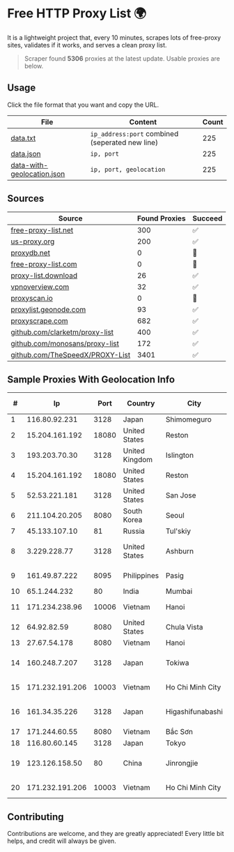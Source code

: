 
# Free HTTP Proxy List 🌍

It is a lightweight project that, every 10 minutes, scrapes lots of free-proxy sites, validates if it works, and serves a clean proxy list.


> Scraper found **5306** proxies at the latest update. Usable proxies are below.

## Usage

Click the file format that you want and copy the URL.


|File|Content|Count|
|----|-------|-----|
|[data.txt](https://raw.githubusercontent.com/themiralay/Proxy-List-World/master/data.txt)|`ip_address:port` combined (seperated new line)|225|
|[data.json](https://raw.githubusercontent.com/themiralay/Proxy-List-World/master/data.json)|`ip, port`|225|
|[data-with-geolocation.json](https://raw.githubusercontent.com/themiralay/Proxy-List-World/master/data-with-geolocation.json)|`ip, port, geolocation`|225|

## Sources

|Source|Found Proxies|Succeed|
|------|-------------|-------|
|[free-proxy-list.net](https://free-proxy-list.net)|300|✅|
|[us-proxy.org](https://www.us-proxy.org)|200|✅|
|[proxydb.net](http://proxydb.net)|0|🚫|
|[free-proxy-list.com](https://free-proxy-list.com/?page=&port=&type%5B%5D=http&type%5B%5D=https&up_time=0&search=Search)|0|🚫|
|[proxy-list.download](https://www.proxy-list.download/HTTP)|26|✅|
|[vpnoverview.com](https://vpnoverview.com/privacy/anonymous-browsing/free-proxy-servers)|32|✅|
|[proxyscan.io](https://www.proxyscan.io)|0|🚫|
|[proxylist.geonode.com](https://proxylist.geonode.com/api/proxy-list?limit=300&page=1&sort_by=lastChecked&sort_type=desc&protocols=http,https)|93|✅|
|[proxyscrape.com](https://api.proxyscrape.com/v2/?request=displayproxies&protocol=http&timeout=10000&country=all&ssl=all&anonymity=all)|682|✅|
|[github.com/clarketm/proxy-list](https://raw.githubusercontent.com/clarketm/proxy-list/master/proxy-list-raw.txt)|400|✅|
|[github.com/monosans/proxy-list](https://raw.githubusercontent.com/monosans/proxy-list/main/proxies/http.txt)|172|✅|
|[github.com/TheSpeedX/PROXY-List](https://raw.githubusercontent.com/TheSpeedX/PROXY-List/master/http.txt)|3401|✅|


## Sample Proxies With Geolocation Info

|#|Ip|Port|Country|City|Internet Service Provider|
|-|--|----|-------|----|-------------------------|
|1|116.80.92.231|3128|Japan|Shimomeguro|InfoSphere|
|2|15.204.161.192|18080|United States|Reston|OVH SAS|
|3|193.203.70.30|3128|United Kingdom|Islington|Sohonet Ripe|
|4|15.204.161.192|18080|United States|Reston|OVH SAS|
|5|52.53.221.181|3128|United States|San Jose|Amazon.com, Inc.|
|6|211.104.20.205|8080|South Korea|Seoul|Korea Telecom|
|7|45.133.107.10|81|Russia|Tul'skiy|Art-net LLC|
|8|3.229.228.77|3128|United States|Ashburn|Amazon Technologies Inc.|
|9|161.49.87.222|8095|Philippines|Pasig|Converge ICT Solution Inc|
|10|65.1.244.232|80|India|Mumbai|Amazon.com|
|11|171.234.238.96|10006|Vietnam|Hanoi|Viettel Corporation|
|12|64.92.82.59|8080|United States|Chula Vista|Momentum Telecom, Inc.|
|13|27.67.54.178|8080|Vietnam|Hanoi|Viettel Group|
|14|160.248.7.207|3128|Japan|Tokiwa|NTT PC Communications, Inc.|
|15|171.232.191.206|10003|Vietnam|Ho Chi Minh City|Viettel Corporation|
|16|161.34.35.226|3128|Japan|Higashifunabashi|NTT PC Communications, Inc.|
|17|171.244.60.55|8080|Vietnam|Bắc Sơn|VIETEL|
|18|116.80.60.145|3128|Japan|Tokyo|InfoSphere|
|19|123.126.158.50|80|China|Jinrongjie|China Unicom Beijing Province Network|
|20|171.232.191.206|10003|Vietnam|Ho Chi Minh City|Viettel Corporation|



## Contributing

Contributions are welcome, and they are greatly appreciated! Every
little bit helps, and credit will always be given.

